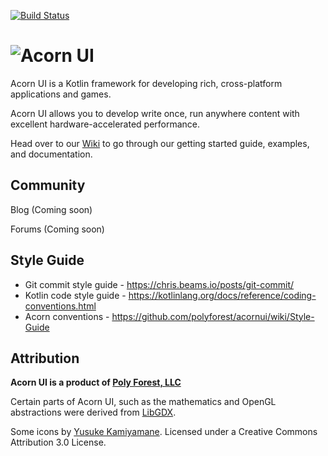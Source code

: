 [![Build Status](https://cloud.drone.io/api/badges/polyforest/acornui/status.svg)](https://cloud.drone.io/polyforest/acornui)

# ![Acorn UI](https://github.com/polyforest/acornui/wiki/images/acornUiLogoText100.png "Acorn UI")

Acorn UI is a Kotlin framework for developing rich, cross-platform applications and games.

Acorn UI allows you to develop write once, run anywhere content with excellent hardware-accelerated performance.

Head over to our [Wiki](https://github.com/polyforest/acornui/wiki) to go through our getting started guide, examples, and documentation.

## Community
Blog (Coming soon)

Forums (Coming soon) 

## Style Guide
- Git commit style guide - https://chris.beams.io/posts/git-commit/
- Kotlin code style guide - https://kotlinlang.org/docs/reference/coding-conventions.html
- Acorn conventions - https://github.com/polyforest/acornui/wiki/Style-Guide

## Attribution
**Acorn UI is a product of [Poly Forest, LLC](https://polyforest.com)**

Certain parts of Acorn UI, such as the mathematics and OpenGL abstractions were derived from [LibGDX](https://github.com/libgdx/libgdx).   

Some icons by [Yusuke Kamiyamane](http://p.yusukekamiyamane.com/). Licensed under a Creative Commons Attribution 3.0 License.





